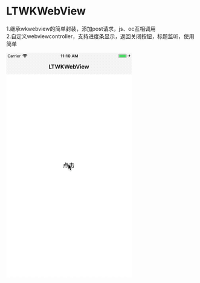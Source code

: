 # LTWKWebView

1.继承wkwebview的简单封装，添加post请求，js、oc互相调用  
2.自定义webviewcontroller，支持进度条显示，返回关闭按钮，标题监听，使用简单

![](https://raw.githubusercontent.com/yichahucha/LTWKWebView/master/2018-05-03%2011_11_49.gif)

